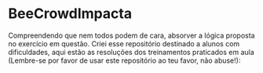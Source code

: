 # BeeCrowdImpacta
Compreendendo que nem todos podem de cara, absorver a lógica proposta no exercício em questão. Criei esse repositório destinado a alunos com dificuldades, aqui estão as resoluções dos treinamentos praticados em aula (Lembre-se por favor de usar este repositório ao teu favor, não abuse!): 
